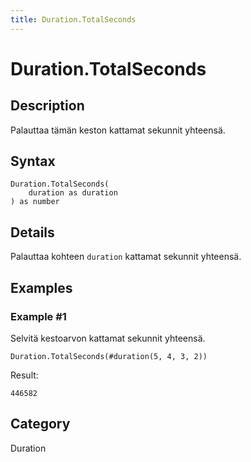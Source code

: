 ```yaml
---
title: Duration.TotalSeconds
---
```


# Duration.TotalSeconds


## Description

Palauttaa tämän keston kattamat sekunnit yhteensä.


## Syntax

```powerquery
Duration.TotalSeconds(
    duration as duration
) as number
```


## Details

Palauttaa kohteen <code>duration</code> kattamat sekunnit yhteensä.


## Examples

### Example #1 
Selvitä kestoarvon kattamat sekunnit yhteensä.
```powerquery
Duration.TotalSeconds(#duration(5, 4, 3, 2))
```

Result: 
```powerquery
446582
```




## Category
Duration
